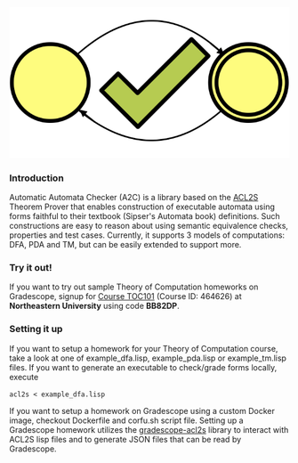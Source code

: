 ![A2C](res/logo.png)
### Introduction
Automatic Automata Checker (A2C) is a library based on the [ACL2S](http://acl2s.ccs.neu.edu/acl2s/doc/)
Theorem Prover that enables
construction of executable automata using forms faithful to their
textbook (Sipser's Automata book) definitions. Such constructions are
easy to reason about using semantic equivalence checks, properties and
test cases. Currently, it supports 3 models of computations: DFA, PDA
and TM, but can be easily extended to support more.

### Try it out!
If you want to try out sample Theory of Computation homeworks on
Gradescope, signup for [Course TOC101](https://www.gradescope.com/courses/464626) (Course ID: 464626) at
**Northeastern University** using code **BB82DP**.

### Setting it up
If you want to setup a homework for your Theory of Computation course,
take a look at one of example_dfa.lisp, example_pda.lisp or
example_tm.lisp files. If you want to generate an executable to
check/grade forms locally, execute

```
acl2s < example_dfa.lisp
```

If you want to setup a homework on Gradescope using a custom Docker
image, checkout Dockerfile and corfu.sh script file. Setting up a
Gradescope homework utilizes the [gradescope-acl2s](https://github.com/ankitku/gradescope-acl2s)
library to interact with ACL2S lisp files and to generate JSON files
that can be read by Gradescope.


